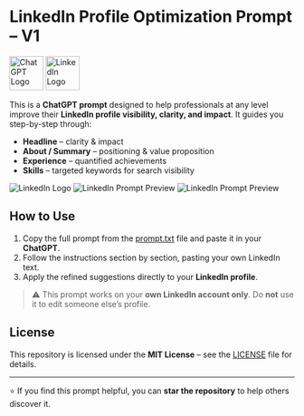 # LinkedIn Profile Optimization Prompt – V1
<img src="https://chatgptaihub.com/wp-content/uploads/2023/06/ChatGpt-logo-With-colour-Background-and-features-ChatGPT-Name-1024x301.png" alt="ChatGPT Logo" width="60">
<img src="https://upload.wikimedia.org/wikipedia/commons/thumb/0/01/LinkedIn_Logo.svg/640px-LinkedIn_Logo.svg.png" alt="LinkedIn Logo" width="60">


This is a **ChatGPT prompt** designed to help professionals at any level improve their **LinkedIn profile visibility, clarity, and impact**. It guides you step-by-step through:

- **Headline** – clarity & impact  
- **About / Summary** – positioning & value proposition  
- **Experience** – quantified achievements  
- **Skills** – targeted keywords for search visibility  

![LinkedIn Logo](https://example.com/linkedin-logo.png)
![LinkedIn Prompt Preview](images/prompt-preview.png)
![LinkedIn Prompt Preview](prompt-preview.png)

## How to Use

1. Copy the full prompt from the [prompt.txt](./prompt.txt) file and paste it in your **ChatGPT**.  
2. Follow the instructions section by section, pasting your own LinkedIn text.  
3. Apply the refined suggestions directly to your **LinkedIn profile**.  

> ⚠️ This prompt works on your **own LinkedIn account only**. Do **not** use it to edit someone else’s profile.  

## License

This repository is licensed under the **MIT License** – see the [LICENSE](LICENSE) file for details.

---

⭐ If you find this prompt helpful, you can **star the repository** to help others discover it.
